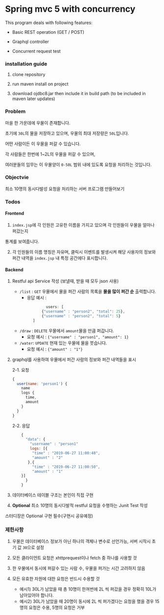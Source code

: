 # Spring mvc 5 with concurrency
This program deals with following features:

   - Basic REST operation (GET / POST)
   
   - Graphql controller
   
   - Concurrent request test
  
### installation guide

1. clone repository

2. run maven install on project

3. download ojdbc8.jar then include it in build path
 (to be included in maven later updates)

### Problem

마을 한 가운데에 우물이 존재합니다. 

초기에 `30L`의 물을 저장하고 있으며, 우물의 최대 저장량은 `50L`입니다.

어떤 사람이든 이 우물을 퍼갈 수 있습니다.

각 사람들은 한번에 1~2L의 우물을 퍼갈 수 있으며, 

여러분들의 임무는 이 우물양이 `0-50L` 범위 내에 있도록 요청을 처리하는 것입니다.

### Objectvie

최소 10명의 동시다발성 요청을 처리하는 서버 프로그램 만들어보기

### Todos

#### Frontend
1. ``index.jsp``에 각 인원은 고유한 이름을 가지고 있으며 각 인원들이 우물을 얼마나 퍼갔는지

통계를 보여줍니다.

2. 각 인원들의 이름 명칭은 자유며, 클릭시 이벤트를 발생시켜 해당 사용자의 정보와 퍼간 내역을 `index.jsp` 내 특정 공간에다 표시합니다.

#### Backend

1. Restful api Service 작성 (보낼때, 받을 때 모두 json 사용)    
    - ``/list`` : `GET` 우물에서 물을 퍼간 사람의 목록을 **물을 많이 퍼간 순** 출력합니다.
        - 응답 예시 :
        ```js
                    users: [
                  {"username" : "person2", "total": 25},
                  {"username" : "person2", "total": 5}
              ]
         ```
    - ``/draw`` : ``DELETE`` 우물에서 `amount`물을 만큼 퍼갑니다.
        - 요청 예시 : ``{"username" : "person1", "amount": 1}``
    - ``/water``: `UPDATE` 현재 있는 우물에 물을 붓습니다.
        - 요청 예시 : ``{"amount" : "1"}``
        
2. graphql를 사용하여 우물에서 퍼간 사람의 정보와 퍼간 내역들을 표시
    
    2-1. 요청
    
    ```js
    {
      user(name: 'person1') {
        name
        logs {
          time,
          amount
        }
      }
    }     
    ```
    2-2. 응답
    ```js
        {
          "data": {
            "username" : "person1"
            logs: [{
             "time" : "2019-06-27 11:00:48",
             "amount" : "2"    
           },{
             "time" : "2019-06-27 11:00:50",
             "amount" : "1"  
        }]
          }
        }     
      ```
3. 데이터베이스 테이블 구조는 본인이 직접 구현
    

4. **Optional** 최소 10명의 동시다발적 restful 요청을 수행하는 Junit Test 작성

스터디장은 Optional 구현 필수(구현시 공유예정)

### 제한사항

1. 우물은 데이터베이스 정보가 아닌 하나의 객체나 변수로 선언가능, 서버 시작시 초기 값 `30`으로 설정

2. 모든 클라이언트 요청은 xhttprequest이나 fetch 중 하나를 사용할 것

3. 한 우물에서 동시에 퍼갈수 있는 사람 수, 우물을 퍼가는 시간 고려하지 않음

4. 모든 유효한 자원에 대한 요청은 반드시 수용할 것
    - 예시1) 30L가 남았을 때 총 10명이 한꺼번에 2L 씩 퍼갔을 경우 정확히 10L가 남아있어야 합니다.
    - 예시2) 30L가 남았을 때 20명이 동시에 2L 씩 퍼가겠다는 요청을 했을 경우 15명의 요청은 수용, 5명의 요청은 거부